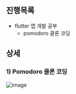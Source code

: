 ## 진행목록
- flutter 앱 개발 공부
  - pomodoro 클론 코딩

## 상세

### 1) Pomodoro 클론 코딩
![image](https://github.com/BBack-BBoo-Team/Problem_Solving/assets/79829085/bb5a4a50-9263-4695-bdf0-a9519de58d7a)
